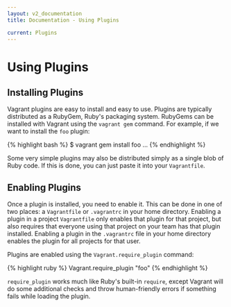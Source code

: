 ```yaml
---
layout: v2_documentation
title: Documentation - Using Plugins

current: Plugins
---
```

# Using Plugins

## Installing Plugins

Vagrant plugins are easy to install and easy to use. Plugins are typically
distributed as a RubyGem, Ruby's packaging system. RubyGems can be installed
with Vagrant using the `vagrant gem` command. For example, if we want to install
the `foo` plugin:

{% highlight bash %}
$ vagrant gem install foo
...
{% endhighlight %}

Some very simple plugins may also be distributed simply as a single blob
of Ruby code. If this is done, you can just paste it into your `Vagrantfile`.

## Enabling Plugins

Once a plugin is installed, you need to enable it. This can be done in one
of two places: a `Vagrantfile` or `.vagrantrc` in your home directory. Enabling
a plugin in a project `Vagrantfile` only enables that plugin for that project,
but also requires that everyone using that project on your team has that
plugin installed. Enabling a plugin in the `.vagrantrc` file in your home
directory enables the plugin for all projects for that user.

Plugins are enabled using the `Vagrant.require_plugin` command:

{% highlight ruby %}
Vagrant.require_plugin "foo"
{% endhighlight %}

`require_plugin` works much like Ruby's built-in `require`, except Vagrant will do some
additional checks and throw human-friendly errors if something fails while
loading the plugin.
